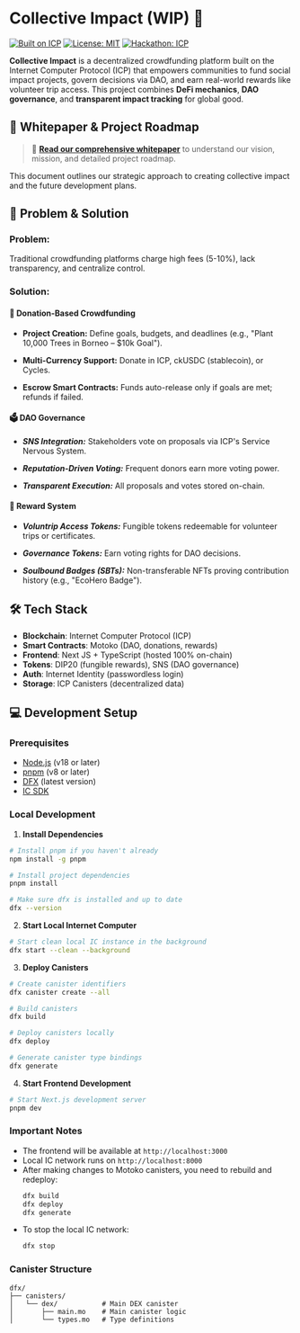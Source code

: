 # Collective Impact (WIP) 🌱

[![Built on ICP](https://img.shields.io/badge/Built%20on-Internet%20Computer-blue)](https://internetcomputer.org/)
[![License: MIT](https://img.shields.io/badge/License-MIT-green)](LICENSE)
[![Hackathon: ICP](https://img.shields.io/badge/Hackathon-ICP-9cf)](https://dfinity.org/hackathons)

**Collective Impact** is a decentralized crowdfunding platform built on the Internet Computer Protocol (ICP) that empowers communities to fund social impact projects, govern decisions via DAO, and earn real-world rewards like volunteer trip access. This project combines **DeFi mechanics**, **DAO governance**, and **transparent impact tracking** for global good.

## 📖 **Whitepaper & Project Roadmap**

> 🌟 **[Read our comprehensive whitepaper](https://muslimalfatih.notion.site/Collective-Impact-Whitepaper-18d11b35f693807a985fee78a5286490)** to understand our vision, mission, and detailed project roadmap.

This document outlines our strategic approach to creating collective impact and the future development plans.

## 🚀 Problem & Solution  
### **Problem**:  
Traditional crowdfunding platforms charge high fees (5-10%), lack transparency, and centralize control.  

### **Solution**:  

#### 🌱 Donation-Based Crowdfunding
- **Project Creation:** Define goals, budgets, and deadlines (e.g., "Plant 10,000 Trees in Borneo – $10k Goal").

- **Multi-Currency Support:** Donate in ICP, ckUSDC (stablecoin), or Cycles.

- **Escrow Smart Contracts:** Funds auto-release only if goals are met; refunds if failed.

#### 🗳️ DAO Governance
- ***SNS Integration:*** Stakeholders vote on proposals via ICP's Service Nervous System.

- ***Reputation-Driven Voting:*** Frequent donors earn more voting power.

- ***Transparent Execution:*** All proposals and votes stored on-chain.

#### 🎁 Reward System
- ***Voluntrip Access Tokens:*** Fungible tokens redeemable for volunteer trips or certificates.

- ***Governance Tokens:*** Earn voting rights for DAO decisions.

- ***Soulbound Badges (SBTs):*** Non-transferable NFTs proving contribution history (e.g., "EcoHero Badge").


## 🛠️ Tech Stack
- **Blockchain**: Internet Computer Protocol (ICP)
- **Smart Contracts**: Motoko (DAO, donations, rewards)
- **Frontend**: Next JS + TypeScript (hosted 100% on-chain)
- **Tokens**: DIP20 (fungible rewards), SNS (DAO governance)
- **Auth**: Internet Identity (passwordless login)
- **Storage**: ICP Canisters (decentralized data)

## 💻 Development Setup

### Prerequisites
- [Node.js](https://nodejs.org/) (v18 or later)
- [pnpm](https://pnpm.io/) (v8 or later)
- [DFX](https://internetcomputer.org/docs/current/developer-docs/build/install-dfx) (latest version)
- [IC SDK](https://internetcomputer.org/docs/current/developer-docs/setup/install/)

### Local Development

1. **Install Dependencies**
```bash
# Install pnpm if you haven't already
npm install -g pnpm

# Install project dependencies
pnpm install

# Make sure dfx is installed and up to date
dfx --version
```

2. **Start Local Internet Computer**
```bash
# Start clean local IC instance in the background
dfx start --clean --background
```

3. **Deploy Canisters**
```bash
# Create canister identifiers
dfx canister create --all

# Build canisters
dfx build

# Deploy canisters locally
dfx deploy

# Generate canister type bindings
dfx generate
```

4. **Start Frontend Development**
```bash
# Start Next.js development server
pnpm dev
```

### Important Notes
- The frontend will be available at `http://localhost:3000`
- Local IC network runs on `http://localhost:8000`
- After making changes to Motoko canisters, you need to rebuild and redeploy:
  ```bash
  dfx build
  dfx deploy
  dfx generate
  ```
- To stop the local IC network:
  ```bash
  dfx stop
  ```

### Canister Structure
```
dfx/
├── canisters/
│   └── dex/           # Main DEX canister
│       ├── main.mo    # Main canister logic
│       └── types.mo   # Type definitions
```

